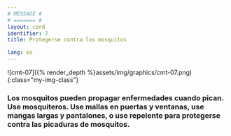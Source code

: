 ```yaml
---
# MESSAGE #
# ======= #
layout: card
identifier: 7
title: Protegerse contra los mosquitos

lang: es
---
```


![cmt-07]({% render_depth %}assets/img/graphics/cmt-07.png){:class="my-img-class"}

### Los mosquitos pueden propagar enfermedades cuando pican. Use mosquiteros. Use mallas en puertas y ventanas, use mangas largas y pantalones, o use repelente para protegerse contra las picaduras de mosquitos.
